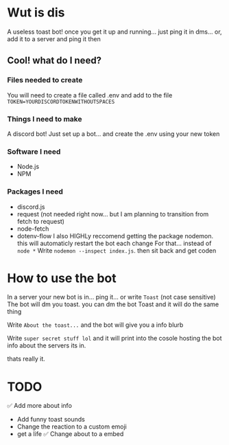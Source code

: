 # Wut is dis
A useless toast bot! once you get it up and running... just ping it in dms... or, add it to a server and ping it then
## Cool! what do I need?
### Files needed to create
You will need to create a file called .env and add to the file
`TOKEN=YOURDISCORDTOKENWITHOUTSPACES`
### Things I need to make
A discord bot! Just set up a bot... and create the .env using your new token
### Software I need
* Node.js
* NPM
### Packages I need
* discord.js
* request (not needed right now... but I am planning to transition from fetch to request)
* node-fetch
* dotenv-flow
I also HIGHLy reccomend getting the package nodemon. this will automaticly restart the bot each change
For that... instead of `node *` Write `nodemon --inspect index.js`. then sit back and get coden
# How to use the bot
In a server your new bot is in... ping it... or write `Toast` (not case sensitive)
The bot will dm you toast. you can dm the bot Toast and it will do the same thing

Write `About the toast...` and the bot will give you a info blurb

Write `super secret stuff lol` and it will print into the cosole hosting the bot info about the servers its in.

thats really it.

# TODO
✅ Add more about info
* Add funny toast sounds
* Change the reaction to a custom emoji
* get a life
✅ Change about to a embed
